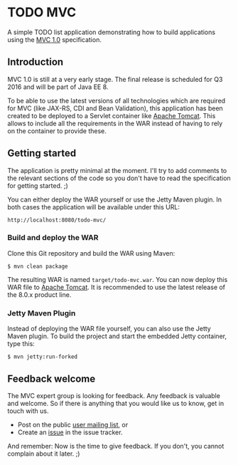 # TODO MVC

A simple TODO list application demonstrating how to build applications
using the [MVC 1.0](https://jcp.org/en/jsr/detail?id=371) specification.

## Introduction

MVC 1.0 is still at a very early stage. The final release is scheduled for Q3 2016 and will be part
of Java EE 8.

To be able to use the latest versions of all technologies which are required for MVC (like
JAX-RS, CDI and Bean Validation), this application has been created to be deployed to a 
Servlet container like [Apache Tomcat](http://tomcat.apache.org/). This allows to include
all the requirements in the WAR instead of having to rely on the container to provide these.

## Getting started

The application is pretty minimal at the moment. I'll try to add comments to the relevant
sections of the code so you don't have to read the specification for getting started. ;)

You can either deploy the WAR yourself or use the Jetty Maven plugin. In both cases
the application will be available under this URL:

    http://localhost:8080/todo-mvc/

### Build and deploy the WAR

Clone this Git repository and build the WAR using Maven:

    $ mvn clean package

The resulting WAR is named `target/todo-mvc.war`. You can now deploy this WAR file to 
[Apache Tomcat](http://tomcat.apache.org/). It is recommended to use the latest release
of the 8.0.x product line.

### Jetty Maven Plugin

Instead of deploying the WAR file yourself, you can also use the Jetty Maven plugin.
To build the project and start the embedded Jetty container, type this:

    $ mvn jetty:run-forked

## Feedback welcome

The MVC expert group is looking for feedback. Any feedback is valuable and welcome.
So if there is anything that you would like us to know, get in touch with us.

  * Post on the public [user mailing list](https://java.net/projects/mvc-spec/lists), or
  * Create an [issue](https://java.net/jira/browse/MVC_SPEC) in the issue tracker.

And remember: Now is the time to give feedback. If you don't, you cannot complain about 
it later. ;)


